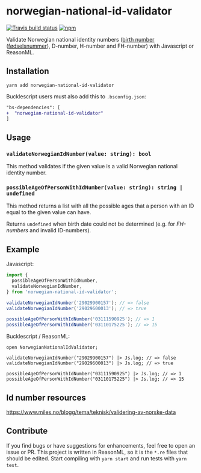 # norwegian-national-id-validator

[![Travis build status](https://travis-ci.org/mikaello/norwegian-national-id-validator.svg?branch=master)](https://travis-ci.org/mikaello/norwegian-national-id-validator)
[![npm](https://img.shields.io/npm/v/norwegian-national-id-validator.svg?style=flat-square)](https://www.npmjs.com/package/norwegian-national-id-validator)

Validate Norwegian national identity numbers ([birth number](https://en.wikipedia.org/wiki/National_identification_number#Norway) ([fødselsnummer](https://no.wikipedia.org/wiki/F%C3%B8dselsnummer)), D-number, H-number and FH-number) with Javascript or ReasonML.

## Installation

```
yarn add norwegian-national-id-validator
```

Bucklescript users must also add this to `.bsconfig.json`:

```diff
"bs-dependencies": [
+  "norwegian-national-id-validator"
]
```

## Usage

### `validateNorwegianIdNumber(value: string): bool`

This method validates if the given value is a valid Norwegian national identity number.

### `possibleAgeOfPersonWithIdNumber(value: string): string | undefined`

This method returns a list with all the possible ages that a person with an ID equal to the given value can have.

Returns `undefined` when birth date could not be determined (e.g. for _FH-numbers_ and invalid ID-numbers).

## Example

Javascript:

```js
import {
  possibleAgeOfPersonWithIdNumber,
  validateNorwegianIdNumber,
} from 'norwegian-national-id-validator';

validateNorwegianIdNumber('29029900157'); // => false
validateNorwegianIdNumber('29029600013'); // => true

possibleAgeOfPersonWithIdNumber('03111590925'); // => 1
possibleAgeOfPersonWithIdNumber('03110175225'); // => 15
```

Bucklescript / ReasonML:

```reason
open NorwegianNationalIdValidator;

validateNorwegianIdNumber("29029900157") |> Js.log; // => false
validateNorwegianIdNumber("29029600013") |> Js.log; // => true

possibleAgeOfPersonWithIdNumber("03111590925") |> Js.log; // => 1
possibleAgeOfPersonWithIdNumber("03110175225") |> Js.log; // => 15
```

## Id number resources

https://www.miles.no/blogg/tema/teknisk/validering-av-norske-data

## Contribute

If you find bugs or have suggestions for enhancements, feel free to open an issue or PR. This project is written in ReasonML, so it is the `*.re` files that should be edited. Start compiling with `yarn start` and run tests with `yarn test`.
